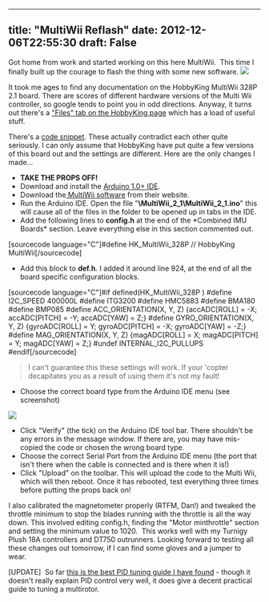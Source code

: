 
---
title: "MultiWii Reflash"
date: 2012-12-06T22:55:30
draft: False
---

Got home from work and started working on this here MultiWii.  This time I finally built up the courage to flash the thing with some new software. <a href="http://logicalgenetics.com/wp-content/uploads/2012/12/MultiWiiInProgress.jpg"><img src="http://logicalgenetics.com/wp-content/uploads/2012/12/MultiWiiInProgress.jpg"/></a>

It took me ages to find any documentation on the HobbyKing MultiWii 328P 2.1 board. There are scores of different hardware versions of the Multi Wii controller, so google tends to point you in odd directions. Anyway, it turns out there's a <a href="http://www.hobbyking.com/hobbyking/store/__27033__MultiWii_328P_Flight_Controller_w_FTDI_DSM2_Port.html">"Files" tab on the HobbyKing page</a> which has a load of useful stuff.

There's a <a href="http://www.hobbyking.com/hobbyking/store/uploads/471221464X331045X6.txt">code snippet</a>. These actually contradict each other quite seriously. I can only assume that HobbyKing have put quite a few versions of this board out and the settings are different. Here are the only changes I made...
<ul>
	<li><strong>TAKE THE PROPS OFF!</strong></li>
	<li>Download and install the <a href="http://arduino.cc/en/Main/Software">Arduino 1.0+ IDE</a>.</li>
	<li>Download the<a href="http://code.google.com/p/multiwii/downloads/detail?name=MultiWii_2_1.zip&amp;can=2&amp;q="> MultiWii software</a> from their website.</li>
	<li>Run the Arduino IDE. Open the file "<strong>\MultiWii_2_1\MultiWii_2_1.ino</strong>" this will cause all of the files in the folder to be opened up in tabs in the IDE.</li>
	<li>Add the following lines to <strong>config.h</strong> at the end of the *Combined IMU Boards* section. Leave everything else in this section commented out.</li>
</ul>
[sourcecode language="C"]#define HK_MultiWii_328P   // HobbyKing MultiWii[/sourcecode]
<ul>
	<li>Add this block to <strong>def.h</strong>. I added it around line 924, at the end of all the board specific configuration blocks.</li>
</ul>
[sourcecode language="C"]#if defined(HK_MultiWii_328P )
  #define I2C_SPEED 400000L
  #define ITG3200
  #define HMC5883
  #define BMA180
  #define BMP085
  #define ACC_ORIENTATION(X, Y, Z) {accADC[ROLL]  = -X; accADC[PITCH]  = -Y; accADC[YAW]  =  Z;}
  #define GYRO_ORIENTATION(X, Y, Z) {gyroADC[ROLL] =  Y; gyroADC[PITCH] = -X; gyroADC[YAW] = -Z;}
  #define MAG_ORIENTATION(X, Y, Z) {magADC[ROLL]  =  X; magADC[PITCH]  =  Y; magADC[YAW]  = Z;}
  #undef INTERNAL_I2C_PULLUPS
#endif[/sourcecode]
<blockquote>I can't guarantee this these settings will work. If your 'copter decapitates you as a result of using them it's not my fault!</blockquote>
<ul>
	<li>Choose the correct board type from the Arduino IDE menu (see screenshot)</li>
</ul>
<a href="http://logicalgenetics.com/wp-content/uploads/2012/12/Arduino1.png"><img src="http://logicalgenetics.com/wp-content/uploads/2012/12/Arduino1.png"/></a>
<ul>
	<li>Click "Verify" (the tick) on the Arduino IDE tool bar. There shouldn't be any errors in the message window. If there are, you may have mis-copied the code or chosen the wrong board type.</li>
	<li>Choose the correct Serial Port from the Arduino IDE menu (the port that isn't there when the cable is connected and is there when it is!)</li>
	<li>Click "Upload" on the toolbar. This will upload the code to the Multi Wii, which will then reboot. Once it has rebooted, test everything three times before putting the props back on!</li>
</ul>
I also calibrated the magnetometer properly (RTFM, Dan!) and tweaked the throttle minimum to stop the blades running with the throttle is all the way down. This involved editing config.h, finding the "Motor minthrottle" section and setting the minimum value to 1020.  This works well with my Turnigy Plush 18A controllers and DT750 outrunners. Looking forward to testing all these changes out tomorrow, if I can find some gloves and a jumper to wear.

[UPDATE]  So far <a href="http://www.rcgroups.com/forums/showthread.php?t=1375728">this is the best PID tuning guide I have found</a> - though it doesn't really explain PID control very well, it does give a decent practical guide to tuning a multirotor.